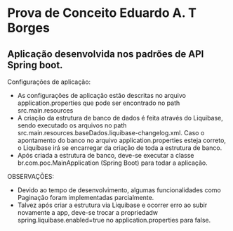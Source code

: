 Prova de Conceito Eduardo A. T Borges
=================

Aplicação desenvolvida nos padrões de API Spring boot.
-------------------
Configurações de aplicação:
- As configurações de aplicação estão descritas no arquivo application.properties que pode ser encontrado no path src.main.resources
- A criação da estrutura de banco de dados é feita através do Liquibase, sendo executado os arquivos no path src.main.resources.baseDados.liquibase-changelog.xml.
Caso o apontamento do banco no arquivo application.properties esteja correto, o Liquibase irá se encarregar da criação de toda a estrutura de banco.
- Após criada a estrutura de banco, deve-se executar a classe br.com.poc.MainApplication (Spring Boot) para todar a aplicação.

OBSERVAÇÕES:
- Devido ao tempo de desenvolvimento, algumas funcionalidades como Paginação foram implementadas parcialmente.
- Talvez após criar a estrutura via Liquibase e ocorrer erro ao subir novamente a app, deve-se trocar a propriedadw spring.liquibase.enabled=true no application.properties para false.

